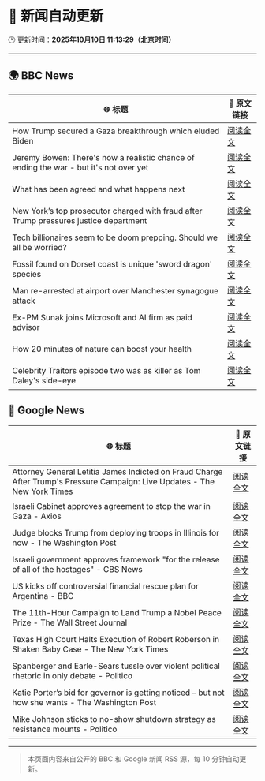 # 🧠 新闻自动更新

🕒 更新时间：**2025年10月10日 11:13:29（北京时间）**

---

## 🌍 BBC News

| 🌐 标题 | 🔗 原文链接 |
|--------|-------------|
| How Trump secured a Gaza breakthrough which eluded Biden | [阅读全文](https://www.bbc.com/news/articles/cj3yke64vp6o?at_medium=RSS&at_campaign=rss) |
| Jeremy Bowen: There's now a realistic chance of ending the war - but it's not over yet | [阅读全文](https://www.bbc.com/news/articles/cn5q04yr345o?at_medium=RSS&at_campaign=rss) |
| What has been agreed and what happens next | [阅读全文](https://www.bbc.com/news/articles/cvgqx7ygq41o?at_medium=RSS&at_campaign=rss) |
| New York’s top prosecutor charged with fraud after Trump pressures justice department | [阅读全文](https://www.bbc.com/news/articles/c4g9n4xj904o?at_medium=RSS&at_campaign=rss) |
| Tech billionaires seem to be doom prepping. Should we all be worried? | [阅读全文](https://www.bbc.com/news/articles/cly17834524o?at_medium=RSS&at_campaign=rss) |
| Fossil found on Dorset coast is unique 'sword dragon' species | [阅读全文](https://www.bbc.com/news/articles/cdjzvzzy0mxo?at_medium=RSS&at_campaign=rss) |
| Man re-arrested at airport over Manchester synagogue attack | [阅读全文](https://www.bbc.com/news/articles/cz69q1p6376o?at_medium=RSS&at_campaign=rss) |
| Ex-PM Sunak joins Microsoft and AI firm as paid advisor | [阅读全文](https://www.bbc.com/news/articles/clyqe22pz81o?at_medium=RSS&at_campaign=rss) |
| How 20 minutes of nature can boost your health | [阅读全文](https://www.bbc.com/news/articles/cvg0yvdjgn5o?at_medium=RSS&at_campaign=rss) |
| Celebrity Traitors episode two was as killer as Tom Daley's side-eye | [阅读全文](https://www.bbc.com/news/articles/c1edwzpdlx4o?at_medium=RSS&at_campaign=rss) |

## 📰 Google News

| 🌐 标题 | 🔗 原文链接 |
|--------|-------------|
| Attorney General Letitia James Indicted on Fraud Charge After Trump's Pressure Campaign: Live Updates - The New York Times | [阅读全文](https://news.google.com/rss/articles/CBMiY0FVX3lxTE1iRW9Na2IzTEQ3eG55OGVYdG0tN09XQnBMakcwanFTb2tkWnRiZWNyU0RKUFRiYk1XeThGd05tOUVYUmJydUVkV2ZGMzZsNk5pMGdfalV3SnA0MGpDdzQtQVNzUQ?oc=5) |
| Israeli Cabinet approves agreement to stop the war in Gaza - Axios | [阅读全文](https://news.google.com/rss/articles/CBMidkFVX3lxTE9GelY3SWsydmZ6Q29Kd3VRUm10dTJuRzQtclQwRGhqdEowUVowZU9HVDRlMUx4Rk1qaWxUaXNrRnV5NTJTUVNqb3VqTmVkRkFXTXVNemRSU0ViOENWd3hJaWw5YUNkQjR5Z0hpMGJoTXhvVWpraXc?oc=5) |
| Judge blocks Trump from deploying troops in Illinois for now - The Washington Post | [阅读全文](https://news.google.com/rss/articles/CBMinAFBVV95cUxNbGpBRE4xNmtIamRTZUo3dnk5QS1MaHhmRHV5ZXE0QlBDVjU1WHY2Y2JUYlJ2bUtWN3I4LUNyRElSQzZOeENOMGlUa01iSTZJcGxNRjNFVzJtWjY1TC1sQWFyZExYVFo0TWxzaWR4d1BaTFBGck1oOFVpdHdFYUFGSkQyZGdUeDY5dTdlSld0Y3VtRkE5YTZZUGNzeDI?oc=5) |
| Israeli government approves framework "for the release of all of the hostages" - CBS News | [阅读全文](https://news.google.com/rss/articles/CBMirAFBVV95cUxPUEMtM0NadFk4ZHNFZDltVlZMZjlaTlJYeHE3ZDVjYXliNHNBRmZac2U5SThVWC1ZbXpMeGdsM1JKcjhaX3JKX1hQVDFVSUJsV2syaXYySTVoUTdGSmM4djFZQ0UySExQU1MxMmJsNE43V212T0xweGpPOWNHSFctbk0yLTFvNGs1ZjRTbkZ0RnRkWTJSYmlEVjJfTkdvM0RxUVpkTEZaeHdqSXF30gGyAUFVX3lxTE5OM0E2YkZJb19JUE1xc3ZXNk15NVdCTjlpZV9mdUh5dVZtV2NXTnZxRmJsVS1JYmZvSjdZWGd5eHYwS0NmSlpqTlFNdHhVWEV2dnd1S0ptWXJ4X2VDVV9VLWQ4NG5jRXJ4M3YxUkZlZHl6ZmpGM0RJcXhwNUtRX3pPcFpaTk5yV3ljbGlZcWZGVDVDQlM5Mk0wTDJiUTJTa2hDYUdIcDYwQnd3WXRaZHJxX2c?oc=5) |
| US kicks off controversial financial rescue plan for Argentina - BBC | [阅读全文](https://news.google.com/rss/articles/CBMiWkFVX3lxTE9fRVZWMlgzX0dmY0haY0l2VGpKVk15d1JQOURDeWtlYzdlTkdRNGlHSGhuQ0U4RDRCNGhmeFB1bWtNVkFpSm0zdmFFOTRqSTVBczFPOTBVbndkQdIBX0FVX3lxTE55dWlPcENaNUpYYVpzQmFQLTdCYXo3ZlVWNmpybk9XUVZlTTkyYU80QUhjRnZNX2c0QXFrc1NsZVZzemVtTGhrYW5oYmpZdzJjX0Q2VXg5ZFhxVnZvZWQw?oc=5) |
| The 11th-Hour Campaign to Land Trump a Nobel Peace Prize - The Wall Street Journal | [阅读全文](https://news.google.com/rss/articles/CBMidkFVX3lxTE53VkVmWXlVcnIyMXQxcXdnVENvOVpuYVpWdUJ4QjNQbHdwNXF0aEE2cjBfelhwRlYwQWxQUXVSM0pYMEQzSzJ4MU9KTHJaa3NCU1JfeGZqQXJxdE5KSUhiNDAwbi1RV1Q1SVlaVV9DMnI1dG1MdHc?oc=5) |
| Texas High Court Halts Execution of Robert Roberson in Shaken Baby Case - The New York Times | [阅读全文](https://news.google.com/rss/articles/CBMiekFVX3lxTFA1NExyNmE3UGtSekVKdUotOGd2a1VUOEpBUE9jNG9WZm5kczZRM0tEdU54dHJKeThsOFQyTWY4LV82aGNxcWdEcW5aTWZmT1I5R1FhWVZTQ21KM1cxMEd3b3lIOW03Nkc1akNBWjJTaURieE5HUTA3QnVR?oc=5) |
| Spanberger and Earle-Sears tussle over violent political rhetoric in only debate - Politico | [阅读全文](https://news.google.com/rss/articles/CBMiqgFBVV95cUxPSm1lVXZVRjlpTE9Yd2xlYmh1aHZWaThzNF9SZkxneTBtR3NDTXppRENnYXg1aHFiUWpSak1RUXJpclBYNk15WW1vbjc3VGxWdFJobkFuV1V5blhyYjMyTURYSlpFaTVzOHNaVWRKcW5YWmMxazJ3M1FyQ211Nmhaa2tNeDVab2c4U3I3OVNBdlktb1NGQnNzUE01bzE4b0hyaDJocVByc0VJQQ?oc=5) |
| Katie Porter’s bid for governor is getting noticed – but not how she wants - The Washington Post | [阅读全文](https://news.google.com/rss/articles/CBMingFBVV95cUxQZUlwNVU3YUgzT1cxX0xaQlctclNVYnc4ZDB6MG9iSUxZbjB1VFI4Z1I2c2lFeV9xYkF1WEVyRGZrN1dEMFZqaU5iTzNNcnJDaDhZRF91NHBSLWVGUTA3SWdTWEhEWThBbDhiMm9UYlYydks2OFV4cGFWMGtTY1hoTzlMcmU2M29wOENEZVJwQTdpeEJuUjVsYUtXaDQ2dw?oc=5) |
| Mike Johnson sticks to no-show shutdown strategy as resistance mounts - Politico | [阅读全文](https://news.google.com/rss/articles/CBMihgFBVV95cUxQZ0ozM2lFUzV4SFp6RW9tbHlaZEh1T0xISnIzNUpwcjh6RWEzWkxDOEFZbzNQTVZLNFRWOVcxbHZjbkNYYXR6Y0RYUzJFek1DSTl4d2xYaHByY1doUDA3RTNVUzNEY3RhM29hNlBBcDUtVU12RzZ1RWs4U09iaFliaEdvZXpidw?oc=5) |

---
> 本页面内容来自公开的 BBC 和 Google 新闻 RSS 源，每 10 分钟自动更新。